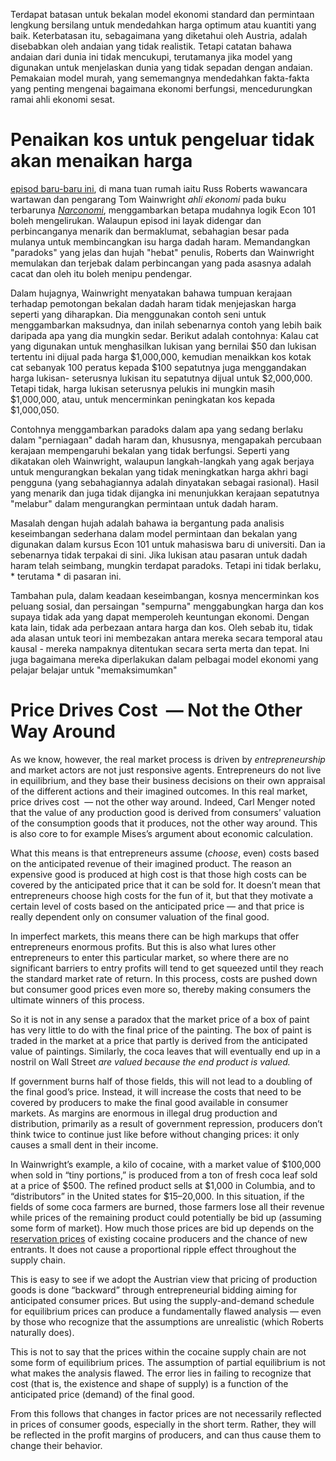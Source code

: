Terdapat batasan untuk bekalan model ekonomi standard dan permintaan lengkung bersilang untuk mendedahkan harga optimum atau kuantiti yang baik. Keterbatasan itu, sebagaimana yang diketahui oleh Austria, adalah disebabkan oleh andaian yang tidak realistik. Tetapi catatan bahawa andaian dari dunia ini tidak mencukupi, terutamanya jika model yang digunakan untuk menjelaskan dunia yang tidak sepadan dengan andaian. Pemakaian model murah, yang sememangnya mendedahkan fakta-fakta yang penting mengenai bagaimana ekonomi berfungsi, mencedurungkan ramai ahli ekonomi sesat.

# Penaikan kos untuk pengeluar tidak akan menaikan harga 

[episod baru-baru ini](http://www.econtalk.org/archives/2017/02/tom*wainwright.html), di mana tuan rumah iaitu Russ Roberts wawancara wartawan dan pengarang Tom Wainwright *ahli ekonomi* pada buku terbarunya *[Narconomi](https://www.amazon.com/Narconomics-How-Run-Drug-Cartel/dp/1610395832/?tag=misesinsti-20)*, menggambarkan betapa mudahnya logik Econ 101 boleh mengelirukan. Walaupun episod ini layak didengar dan perbincanganya menarik dan bermaklumat, sebahagian besar pada mulanya untuk membincangkan isu harga dadah haram. Memandangkan "paradoks" yang jelas dan hujah "hebat" penulis, Roberts dan Wainwright memulakan dan terjebak dalam perbincangan yang pada asasnya adalah cacat dan oleh itu boleh menipu pendengar.

Dalam hujagnya, Wainwright menyatakan bahawa tumpuan kerajaan terhadap pemotongan bekalan dadah haram tidak menjejaskan harga seperti yang diharapkan. Dia menggunakan contoh seni untuk menggambarkan maksudnya, dan inilah sebenarnya contoh yang lebih baik daripada apa yang dia mungkin sedar. Berikut adalah contohnya: Kalau cat yang digunakan untuk menghasilkan lukisan yang bernilai $50 dan lukisan tertentu ini dijual pada harga $1,000,000, kemudian menaikkan kos kotak cat sebanyak 100 peratus kepada $100 sepatutnya juga menggandakan harga lukisan- seterusnya lukisan itu sepatutnya dijual untuk $2,000,000. Tetapi tidak, harga lukisan seterusnya pelukis ini mungkin masih $1,000,000, atau, untuk mencerminkan peningkatan kos kepada $1,000,050.

Contohnya menggambarkan paradoks dalam apa yang sedang berlaku dalam "perniagaan" dadah haram dan, khususnya, mengapakah percubaan kerajaan mempengaruhi bekalan yang tidak berfungsi. Seperti yang dikatakan oleh Wainwright, walaupun langkah-langkah yang agak berjaya untuk mengurangkan bekalan yang tidak meningkatkan harga akhri bagi pengguna (yang sebahagiannya adalah dinyatakan sebagai rasional). Hasil yang menarik dan juga tidak dijangka ini menunjukkan kerajaan sepatutnya "melabur" dalam mengurangkan permintaan untuk dadah haram.

Masalah dengan hujah adalah bahawa ia bergantung pada analisis keseimbangan sederhana dalam model permintaan dan bekalan yang digunakan dalam kursus Econ 101 untuk mahasiswa baru di universiti. Dan ia sebenarnya tidak terpakai di sini. Jika lukisan atau pasaran untuk dadah haram telah seimbang, mungkin terdapat paradoks. Tetapi ini tidak berlaku, * terutama * di pasaran ini.

Tambahan pula, dalam keadaan keseimbangan, kosnya mencerminkan kos peluang sosial, dan persaingan "sempurna" menggabungkan harga dan kos supaya tidak ada yang dapat memperoleh keuntungan ekonomi. Dengan kata lain, tidak ada perbezaan antara harga dan kos. Oleh sebab itu, tidak ada alasan untuk teori ini membezakan antara mereka secara temporal atau kausal - mereka nampaknya ditentukan secara serta merta dan tepat. Ini juga bagaimana mereka diperlakukan dalam pelbagai model ekonomi yang pelajar belajar untuk "memaksimumkan"

# Price Drives Cost  — Not the Other Way Around

As we know, however, the real market process is driven by *entrepreneurship* and market actors are not just responsive agents. Entrepreneurs do not live in equilibrium, and they base their business decisions on their own appraisal of the different actions and their imagined outcomes. In this real market, price drives cost  — not the other way around. Indeed, Carl Menger noted that the value of any production good is derived from consumers’ valuation of the consumption goods that it produces, not the other way around. This is also core to for example Mises’s argument about economic calculation.

What this means is that entrepreneurs assume (*choose*, even) costs based on the anticipated revenue of their imagined product. The reason an expensive good is produced at high cost is that those high costs can be covered by the anticipated price that it can be sold for. It doesn’t mean that entrepreneurs choose high costs for the fun of it, but that they motivate a certain level of costs based on the anticipated price — and that price is really dependent only on consumer valuation of the final good.

In imperfect markets, this means there can be high markups that offer entrepreneurs enormous profits. But this is also what lures other entrepreneurs to enter this particular market, so where there are no significant barriers to entry profits will tend to get squeezed until they reach the standard market rate of return. In this process, costs are pushed down but consumer good prices even more so, thereby making consumers the ultimate winners of this process.

So it is not in any sense a paradox that the market price of a box of paint has very little to do with the final price of the painting. The box of paint is traded in the market at a price that partly is derived from the anticipated value of paintings. Similarly, the coca leaves that will eventually end up in a nostril on Wall Street *are valued because the end product is valued.*

If government burns half of those fields, this will not lead to a doubling of the final good’s price. Instead, it will increase the costs that need to be covered by producers to make the final good available in consumer markets. As margins are enormous in illegal drug production and distribution, primarily as a result of government repression, producers don’t think twice to continue just like before without changing prices: it only causes a small dent in their income.

In Wainwright’s example, a kilo of cocaine, with a market value of $100,000 when sold in “tiny portions,” is produced from a ton of fresh coca leaf sold at a price of $500. The refined product sells at $1,000 in Columbia, and to “distributors” in the United states for $15–20,000. In this situation, if the fields of some coca farmers are burned, those farmers lose all their revenue while prices of the remaining product could potentially be bid up (assuming some form of market). How much those prices are bid up depends on the [reservation prices](https://en.wikipedia.org/wiki/Reservation*price) of existing cocaine producers and the chance of new entrants. It does not cause a proportional ripple effect throughout the supply chain.

This is easy to see if we adopt the Austrian view that pricing of production goods is done “backward” through entrepreneurial bidding aiming for anticipated consumer prices. But using the supply-and-demand schedule for equilibrium prices can produce a fundamentally flawed analysis — even by those who recognize that the assumptions are unrealistic (which Roberts naturally does).

This is not to say that the prices within the cocaine supply chain are not some form of equilibrium prices. The assumption of partial equilibrium is not what makes the analysis flawed. The error lies in failing to recognize that cost (that is, the existence and shape of supply) is a function of the anticipated price (demand) of the final good.

From this follows that changes in factor prices are not necessarily reflected in prices of consumer goods, especially in the short term. Rather, they will be reflected in the profit margins of producers, and can thus cause them to change their behavior.
